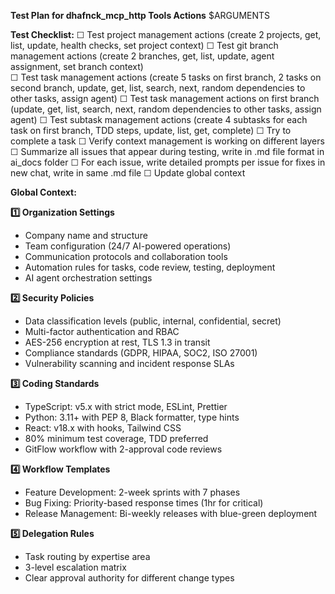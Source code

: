 **Test Plan for dhafnck_mcp_http Tools Actions**
   $ARGUMENTS

**Test Checklist:**
☐ Test project management actions (create 2 projects, get, list, update, health checks, set project context)
☐ Test git branch management actions (create 2 branches, get, list, update, agent assignment, set branch context)  
☐ Test task management actions (create 5 tasks on first branch, 2 tasks on second branch, update, get, list, search, next, random dependencies to other tasks, assign agent)
☐ Test task management actions on first branch (update, get, list, search, next, random dependencies to other tasks, assign agent)
☐ Test subtask management actions (create 4 subtasks for each task on first branch, TDD steps, update, list, get, complete)
☐ Try to complete a task
☐ Verify context management is working on different layers
☐ Summarize all issues that appear during testing, write in .md file format in ai_docs folder
☐ For each issue, write detailed prompts per issue for fixes in new chat, write in same .md file
☐ Update global context

**Global Context:**

**1️⃣ Organization Settings**
- Company name and structure
- Team configuration (24/7 AI-powered operations)
- Communication protocols and collaboration tools
- Automation rules for tasks, code review, testing, deployment
- AI agent orchestration settings

**2️⃣ Security Policies**
- Data classification levels (public, internal, confidential, secret)
- Multi-factor authentication and RBAC
- AES-256 encryption at rest, TLS 1.3 in transit
- Compliance standards (GDPR, HIPAA, SOC2, ISO 27001)
- Vulnerability scanning and incident response SLAs

**3️⃣ Coding Standards**
- TypeScript: v5.x with strict mode, ESLint, Prettier
- Python: 3.11+ with PEP 8, Black formatter, type hints
- React: v18.x with hooks, Tailwind CSS
- 80% minimum test coverage, TDD preferred
- GitFlow workflow with 2-approval code reviews

**4️⃣ Workflow Templates**
- Feature Development: 2-week sprints with 7 phases
- Bug Fixing: Priority-based response times (1hr for critical)
- Release Management: Bi-weekly releases with blue-green deployment

**5️⃣ Delegation Rules**
- Task routing by expertise area
- 3-level escalation matrix
- Clear approval authority for different change types